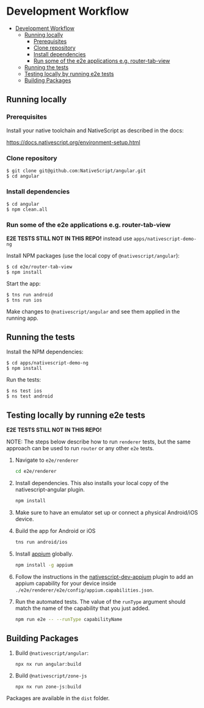 # Development Workflow

<!-- TOC depthFrom:2 -->

- [Development Workflow](#development-workflow)
  - [Running locally](#running-locally)
    - [Prerequisites](#prerequisites)
    - [Clone repository](#clone-repository)
    - [Install dependencies](#install-dependencies)
    - [Run some of the e2e applications e.g. router-tab-view](#run-some-of-the-e2e-applications-eg-router-tab-view)
  - [Running the tests](#running-the-tests)
  - [Testing locally by running e2e tests](#testing-locally-by-running-e2e-tests)
  - [Building Packages](#building-packages)

<!-- /TOC -->

## Running locally

### Prerequisites

Install your native toolchain and NativeScript as described in the docs:

https://docs.nativescript.org/environment-setup.html

### Clone repository

```
$ git clone git@github.com:NativeScript/angular.git
$ cd angular
```

### Install dependencies

```
$ cd angular
$ npm clean.all
```

### Run some of the e2e applications e.g. router-tab-view

**E2E TESTS STILL NOT IN THIS REPO!** instead use `apps/nativescript-demo-ng`

Install NPM packages (use the local copy of `@nativescript/angular`):
```
$ cd e2e/router-tab-view
$ npm install
```

Start the app:

```
$ tns run android
$ tns run ios
```

Make changes to `@nativescript/angular` and see them applied in the running app.

## Running the tests

Install the NPM dependencies:
```
$ cd apps/nativescript-demo-ng
$ npm install
```

Run the tests:

```
$ ns test ios
$ ns test android
```

## Testing locally by running e2e tests

**E2E TESTS STILL NOT IN THIS REPO!**

NOTE: The steps below describe how to run `renderer` tests, but the same approach can be used to run `router` or any other `e2e` tests.

1. Navigate to `e2e/renderer`
    ``` bash
    cd e2e/renderer
    ```

2. Install dependencies. This also installs your local copy of the nativescript-angular plugin.
    ``` bash
    npm install
    ```
3. Make sure to have an emulator set up or connect a physical Android/iOS device.

4. Build the app for Android or iOS
    ```bash
    tns run android/ios
    ```

5. Install [appium](http://appium.io/) globally.
    ``` bash
    npm install -g appium
    ```

6. Follow the instructions in the [nativescript-dev-appium](https://github.com/nativescript/nativescript-dev-appium#custom-appium-capabilities) plugin to add an appium capability for your device inside `./e2e/renderer/e2e/config/appium.capabilities.json`.

7. Run the automated tests. The value of the `runType` argument should match the name of the capability that you just added.
    ``` bash
    npm run e2e -- --runType capabilityName
    ```
    
## Building Packages

1. Build `@nativescript/angular`:
    ```
    npx nx run angular:build
    ```
2. Build `@nativescript/zone-js`
    ```
    npx nx run zone-js:build
    ```
Packages are available in the `dist` folder.
